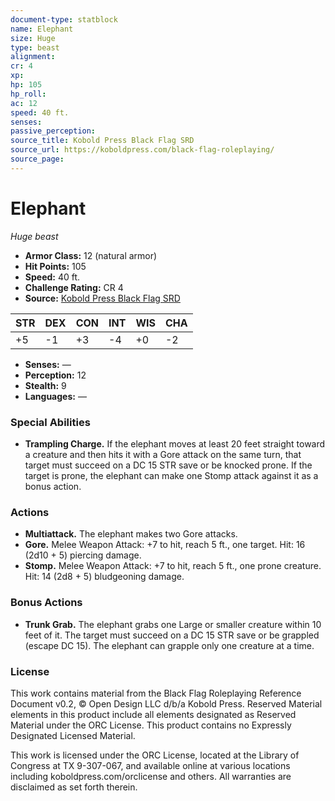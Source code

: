 ```yaml
---
document-type: statblock
name: Elephant
size: Huge
type: beast
alignment: 
cr: 4
xp: 
hp: 105
hp_roll: 
ac: 12
speed: 40 ft.
senses: 
passive_perception: 
source_title: Kobold Press Black Flag SRD
source_url: https://koboldpress.com/black-flag-roleplaying/
source_page: 
---
```


# Elephant

*Huge beast*

- **Armor Class:** 12 (natural armor)
- **Hit Points:** 105
- **Speed:** 40 ft.
- **Challenge Rating:** CR 4
- **Source:** [Kobold Press Black Flag SRD](https://koboldpress.com/black-flag-roleplaying/)

| STR | DEX | CON | INT | WIS | CHA |
| --- | --- | --- | --- | --- | --- |
| +5 | -1 | +3 | -4 | +0 | -2 |

- **Senses:** —
- **Perception:** 12
- **Stealth:** 9
- **Languages:** —

### Special Abilities

- **Trampling Charge.** If the elephant moves at least 20 feet straight toward a creature and then hits it with a Gore attack on the same turn, that target must succeed on a DC 15 STR save or be knocked prone. If the target is prone, the elephant can make one Stomp attack against it as a bonus action.

### Actions

- **Multiattack.** The elephant makes two Gore attacks.
- **Gore.** Melee Weapon Attack: +7 to hit, reach 5 ft., one target. Hit: 16 (2d10 + 5) piercing damage.
- **Stomp.** Melee Weapon Attack: +7 to hit, reach 5 ft., one prone creature. Hit: 14 (2d8 + 5) bludgeoning damage.

### Bonus Actions

- **Trunk Grab.** The elephant grabs one Large or smaller creature within 10 feet of it. The target must succeed on a DC 15 STR save or be grappled (escape DC 15). The elephant can grapple only one creature at a time.

### License

This work contains material from the Black Flag Roleplaying Reference Document v0.2, © Open Design LLC d/b/a Kobold Press. Reserved Material elements in this product include all elements designated as Reserved Material under the ORC License. This product contains no Expressly Designated Licensed Material.

This work is licensed under the ORC License, located at the Library of Congress at TX 9-307-067, and available online at various locations including koboldpress.com/orclicense and others. All warranties are disclaimed as set forth therein.
